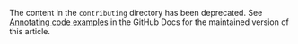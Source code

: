 The content in the `contributing` directory has been deprecated. See [Annotating code examples](https://docs.github.com/en/contributing/writing-for-github-docs/annotating-code-examples) in the GitHub Docs for the maintained version of this article.

